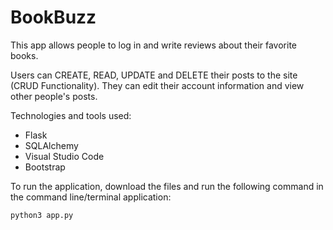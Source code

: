 # BookBuzz
This app allows people to log in and write reviews about their favorite books. 

Users can CREATE, READ, UPDATE and DELETE their posts to the site (CRUD Functionality). They can edit their account information and view other people's posts.

Technologies and tools used:
- Flask
- SQLAlchemy
- Visual Studio Code
- Bootstrap

 To run the application, download the files and run the following command in the command line/terminal application: 
```
python3 app.py
```



